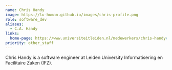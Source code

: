 ```yaml
---
name: Chris Handy
image: https://lu-human.github.io/images/chris-profile.png
role: software_dev
aliases:
  - C.A. Handy
links: 
  home-page: https://www.universiteitleiden.nl/medewerkers/chris-handy#tab-1
priority: other_staff
---
```


Chris Handy is a software engineer at Leiden University Informatisering en Facilitaire Zaken (IFZ).



